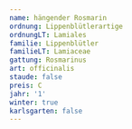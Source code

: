 ```yaml
---
name: hängender Rosmarin
ordnung: Lippenblütlerartige
ordnungLT: Lamiales
familie: Lippenblütler
familieLT: Lamiaceae
gattung: Rosmarinus
art: officinalis
staude: false
preis: C
jahr: '1'
winter: true
karlsgarten: false
---
```

